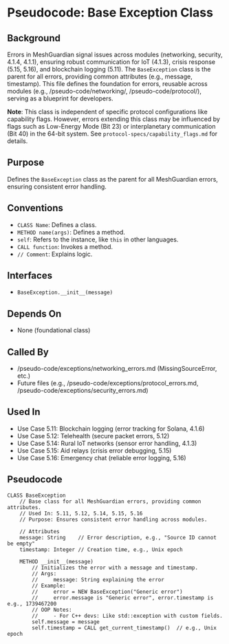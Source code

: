 # Pseudocode: Base Exception Class

## Background
Errors in MeshGuardian signal issues across modules (networking, security, 4.1.4, 4.1.1), ensuring robust communication for IoT (4.1.3), crisis response (5.15, 5.16), and blockchain logging (5.11). The `BaseException` class is the parent for all errors, providing common attributes (e.g., message, timestamp). This file defines the foundation for errors, reusable across modules (e.g., /pseudo-code/networking/, /pseudo-code/protocol/), serving as a blueprint for developers.

**Note**: This class is independent of specific protocol configurations like capability flags. However, errors extending this class may be influenced by flags such as Low-Energy Mode (Bit 23) or interplanetary communication (Bit 40) in the 64-bit system. See `protocol-specs/capability_flags.md` for details.

## Purpose
Defines the `BaseException` class as the parent for all MeshGuardian errors, ensuring consistent error handling.

## Conventions
- `CLASS Name`: Defines a class.  
- `METHOD name(args)`: Defines a method.  
- `self`: Refers to the instance, like `this` in other languages.  
- `CALL function`: Invokes a method.  
- `// Comment`: Explains logic.  

## Interfaces
- `BaseException.__init__(message)`

## Depends On
- None (foundational class)

## Called By
- /pseudo-code/exceptions/networking_errors.md (MissingSourceError, etc.)
- Future files (e.g., /pseudo-code/exceptions/protocol_errors.md, /pseudo-code/exceptions/security_errors.md)

## Used In
- Use Case 5.11: Blockchain logging (error tracking for Solana, 4.1.6)
- Use Case 5.12: Telehealth (secure packet errors, 5.12)
- Use Case 5.14: Rural IoT networks (sensor error handling, 4.1.3)
- Use Case 5.15: Aid relays (crisis error debugging, 5.15)
- Use Case 5.16: Emergency chat (reliable error logging, 5.16)

## Pseudocode
```pseudocode
CLASS BaseException
    // Base class for all MeshGuardian errors, providing common attributes.
    // Used In: 5.11, 5.12, 5.14, 5.15, 5.16
    // Purpose: Ensures consistent error handling across modules.

    // Attributes
    message: String    // Error description, e.g., "Source ID cannot be empty"
    timestamp: Integer // Creation time, e.g., Unix epoch

    METHOD __init__(message)
        // Initializes the error with a message and timestamp.
        // Args:
        //     message: String explaining the error
        // Example:
        //     error = NEW BaseException("Generic error")
        //     error.message is "Generic error", error.timestamp is e.g., 1739467200
        // OOP Notes:
        //     - For C++ devs: Like std::exception with custom fields.
        self.message = message
        self.timestamp = CALL get_current_timestamp()  // e.g., Unix epoch